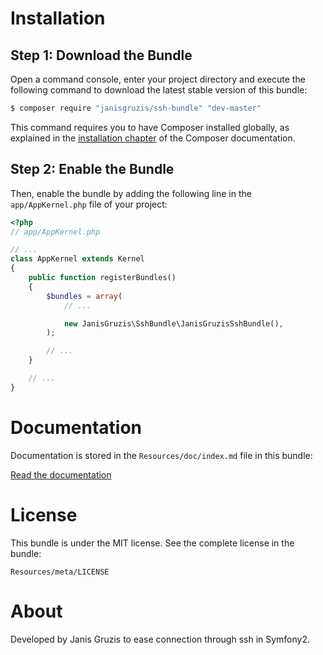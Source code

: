 Installation
============

Step 1: Download the Bundle
---------------------------

Open a command console, enter your project directory and execute the
following command to download the latest stable version of this bundle:

```bash
$ composer require "janisgruzis/ssh-bundle" "dev-master"
```

This command requires you to have Composer installed globally, as explained
in the [installation chapter](https://getcomposer.org/doc/00-intro.md)
of the Composer documentation.

Step 2: Enable the Bundle
-------------------------

Then, enable the bundle by adding the following line in the `app/AppKernel.php`
file of your project:

```php
<?php
// app/AppKernel.php

// ...
class AppKernel extends Kernel
{
    public function registerBundles()
    {
        $bundles = array(
            // ...

            new JanisGruzis\SshBundle\JanisGruzisSshBundle(),
        );

        // ...
    }

    // ...
}
```

Documentation
============

Documentation is stored in the `Resources/doc/index.md` file in this bundle:

[Read the documentation](https://github.com/JanisGruzis/SshBundle/blob/master/Resources/doc/index.md)

License
============

This bundle is under the MIT license. See the complete license in the bundle:

```
Resources/meta/LICENSE
```

About
============

Developed by Janis Gruzis to ease connection through ssh in Symfony2.